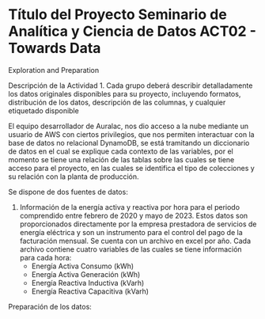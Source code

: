 # Título del Proyecto Seminario de Analítica y Ciencia de Datos ACT02 - Towards Data 

Exploration and Preparation

 Descripción de la Actividad 1. 
Cada grupo deberá describir detalladamente los datos originales disponibles para su proyecto, incluyendo formatos, distribución de los datos, descripción de las columnas, y cualquier etiquetado disponible


El equipo desarrollador de Auralac, nos dio acceso a la nube mediante un usuario de AWS con ciertos privilegios, que nos permiten interactuar con la base de datos no relacional DynamoDB, se está tramitando un diccionario de datos en el cual se explique cada contexto de las variables, por el momento se tiene una relación de las tablas sobre las cuales se tiene acceso para el proyecto, en las cuales se identifica el tipo de colecciones y su relación con la planta de producción.

Se dispone de dos fuentes de datos:
1. Información de la energía activa y reactiva por hora para el periodo comprendido entre febrero de 2020 y mayo de 2023. Estos datos son proporcionados directamente por la empresa prestadora de servicios de energía eléctrica y son un instrumento para el control del pago de la facturación mensual. Se cuenta con un archivo en excel por año. Cada archivo contiene cuatro variables de las cuales se tiene información para cada hora:
    - Energía Activa Consumo (kWh)
    - Energía Activa Generación (kWh)
    - Energía Reactiva Inductiva (kVarh)
    - Energía Reactiva Capacitiva (kVarh)

Preparación de los datos:
